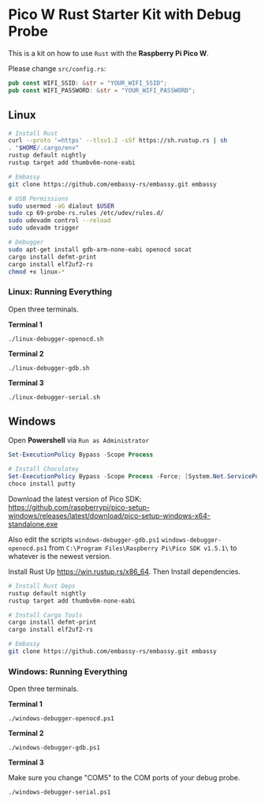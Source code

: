 # Pico W Rust Starter Kit with Debug Probe

This is a kit on how to use `Rust` with the **Raspberry Pi Pico W**. 

Please change `src/config.rs`:
```Rust
pub const WIFI_SSID: &str = "YOUR_WIFI_SSID";
pub const WIFI_PASSWORD: &str = "YOUR_WIFI_PASSWORD";
```

## Linux

```Bash
# Install Rust
curl --proto '=https' --tlsv1.2 -sSf https://sh.rustup.rs | sh
. "$HOME/.cargo/env"
rustup default nightly
rustup target add thumbv6m-none-eabi

# Embassy
git clone https://github.com/embassy-rs/embassy.git embassy

# USB Permissions
sudo usermod -aG dialout $USER
sudo cp 69-probe-rs.rules /etc/udev/rules.d/
sudo udevadm control --reload
sudo udevadm trigger

# Debugger
sudo apt-get install gdb-arm-none-eabi openocd socat
cargo install defmt-print
cargo install elf2uf2-rs
chmod +x linux-*
```

### Linux: Running Everything

Open three terminals.

**Terminal 1**

    ./linux-debugger-openocd.sh

**Terminal 2**

    ./linux-debugger-gdb.sh

**Terminal 3**

    ./linux-debugger-serial.sh

## Windows

Open **Powershell** via `Run as Administrator`

```powershell
Set-ExecutionPolicy Bypass -Scope Process

# Install Chocolatey
Set-ExecutionPolicy Bypass -Scope Process -Force; [System.Net.ServicePointManager]::SecurityProtocol = [System.Net.ServicePointManager]::SecurityProtocol -bor 3072; iex ((New-Object System.Net.WebClient).DownloadString('https://community.chocolatey.org/install.ps1'))
choco install putty
```
Download the latest version of Pico SDK: https://github.com/raspberrypi/pico-setup-windows/releases/latest/download/pico-setup-windows-x64-standalone.exe

Also edit the scripts `windows-debugger-gdb.ps1` `windows-debugger-openocd.ps1` from `C:\Program Files\Raspberry Pi\Pico SDK v1.5.1\` to whatever is the newest version.

Install Rust Up https://win.rustup.rs/x86_64. Then Install dependencies. 

```bash
# Install Rust Deps
rustup default nightly
rustup target add thumbv6m-none-eabi

# Install Cargo Tools
cargo install defmt-print
cargo install elf2uf2-rs

# Embassy
git clone https://github.com/embassy-rs/embassy.git embassy
```

### Windows: Running Everything

Open three terminals.

**Terminal 1**

    ./windows-debugger-openocd.ps1

**Terminal 2**

    ./windows-debugger-gdb.ps1

**Terminal 3**

Make sure you change "COM5" to the COM ports of your debug probe.

    ./windows-debugger-serial.ps1